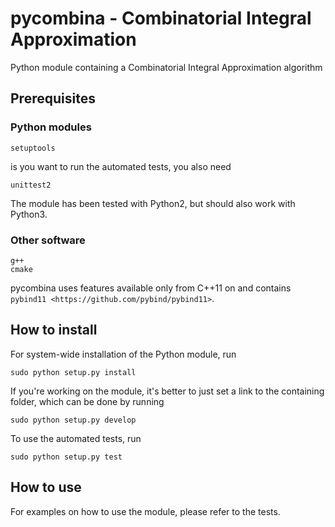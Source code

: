 # pycombina - Combinatorial Integral Approximation

Python module containing a Combinatorial Integral Approximation algorithm

## Prerequisites

### Python modules


```
setuptools

```

is you want to run the automated tests, you also need

```
unittest2

```

The module has been tested with Python2, but should also work with Python3.

### Other software

```
g++
cmake
```

pycombina uses features available only from C++11 on and contains `pybind11 <https://github.com/pybind/pybind11>`.


## How to install


For system-wide installation of the Python module, run

```
sudo python setup.py install
```

If you're working on the module, it's better to just set a link
to the containing folder, which can be done by running

```
sudo python setup.py develop
```

To use the automated tests, run

```
sudo python setup.py test
```

## How to use


For examples on how to use the module, please refer to the tests.
